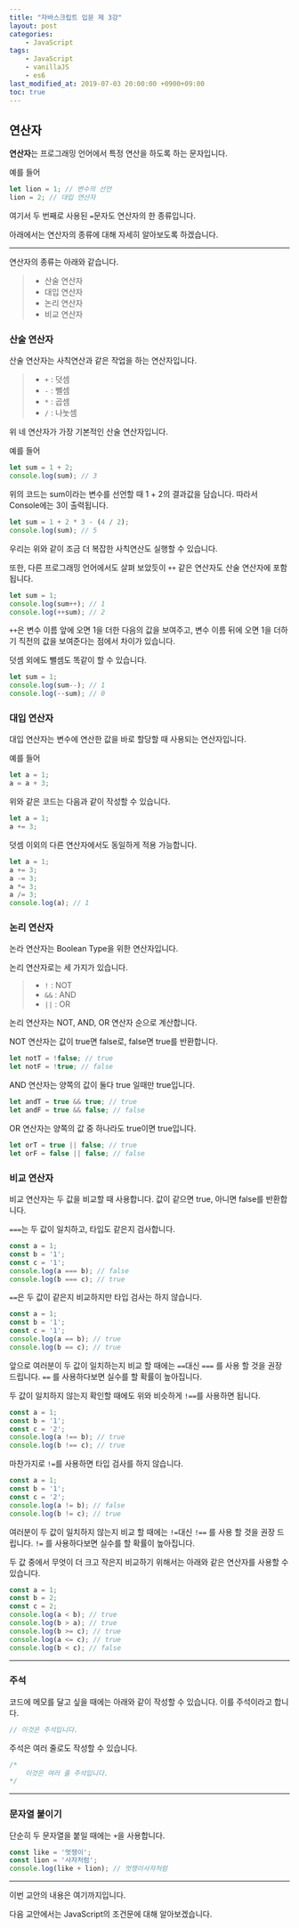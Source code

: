 ```yaml
---
title: "자바스크립트 입문 제 3강"
layout: post
categories:
    - JavaScript
tags:
    - JavaScript
    - vanillaJS
    - es6
last_modified_at: 2019-07-03 20:00:00 +0900+09:00
toc: true
---
```


## 연산자

<strong>연산자</strong>는 프로그래밍 언어에서 특정 연산을 하도록 하는 문자입니다.

예를 들어

~~~javascript
let lion = 1; // 변수의 선언
lion = 2; // 대입 연산자
~~~

여기서 두 번째로 사용된 `=`문자도 연산자의 한 종류입니다.

아래에서는 연산자의 종류에 대해 자세히 알아보도록 하겠습니다.

---

연산자의 종류는 아래와 같습니다.

>* 산술 연산자
>* 대입 연산자
>* 논리 연산자
>* 비교 연산자

### 산술 연산자

산술 연산자는 사칙연산과 같은 작업을 하는 연산자입니다.

>* `+` : 덧셈
>* `-` : 뺄셈
>* `*` : 곱셈
>* `/` : 나눗셈

위 네 연산자가 가장 기본적인 산술 연산자입니다.

예를 들어

~~~javascript
let sum = 1 + 2;
console.log(sum); // 3
~~~

위의 코드는 sum이라는 변수를 선언할 때 1 + 2의 결과값을 담습니다. 따라서 Console에는 3이 출력됩니다.

~~~javascript
let sum = 1 + 2 * 3 - (4 / 2);
console.log(sum); // 5
~~~

우리는 위와 같이 조금 더 복잡한 사칙연산도 실행할 수 있습니다.

또한, 다른 프로그래밍 언어에서도 살펴 보았듯이 `++` 같은 연산자도 산술 연산자에 포함됩니다.

~~~javascript
let sum = 1;
console.log(sum++); // 1
console.log(++sum); // 2
~~~

`++`은 변수 이름 앞에 오면 1을 더한 다음의 값을 보여주고, 변수 이름 뒤에 오면 1을 더하기 직전의 값을 보여준다는 점에서 차이가 있습니다.

덧셈 외에도 뺄셈도 똑같이 할 수 있습니다.

~~~javascript
let sum = 1;
console.log(sum--); // 1
console.log(--sum); // 0
~~~

### 대입 연산자

대입 연산자는 변수에 연산한 값을 바로 할당할 때 사용되는 연산자입니다.

예를 들어

~~~javascript
let a = 1;
a = a + 3;
~~~

위와 같은 코드는 다음과 같이 작성할 수 있습니다.

~~~javascript
let a = 1;
a += 3;
~~~

덧셈 이외의 다른 연산자에서도 동일하게 적용 가능합니다.

~~~javascript
let a = 1;
a += 3;
a -= 3;
a *= 3;
a /= 3;
console.log(a); // 1
~~~

### 논리 연산자

논라 연산자는 Boolean Type을 위한 연산자입니다. 

논리 연산자로는 세 가지가 있습니다.

>* `!` : NOT
>* `&&` : AND
>* `||` : OR

논리 연산자는 NOT, AND, OR 연산자 순으로 계산합니다.

NOT 연산자는 값이 true면 false로, false면 true를 반환합니다.

~~~javascript
let notT = !false; // true
let notF = !true; // false
~~~

AND 연산자는 양쪽의 값이 둘다 true 일때만 true입니다.

~~~javascript
let andT = true && true; // true
let andF = true && false; // false
~~~

OR 연산자는 양쪽의 값 중 하나라도 true이면 true입니다. 

~~~javascript
let orT = true || false; // true
let orF = false || false; // false
~~~

### 비교 연산자

비교 연산자는 두 값을 비교할 때 사용합니다. 값이 같으면 true, 아니면 false를 반환합니다.

`===`는 두 값이 일치하고, 타입도 같은지 검사합니다.

~~~javascript
const a = 1;
const b = '1';
const c = '1';
console.log(a === b); // false
console.log(b === c); // true
~~~

`==`은 두 값이 같은지 비교하지만 타입 검사는 하지 않습니다.

~~~javascript
const a = 1;
const b = '1';
const c = '1';
console.log(a == b); // true
console.log(b == c); // true
~~~

앞으로 여러분이 두 값이 일치하는지 비교 할 때에는 `==`대신 `===` 를 사용 할 것을 권장 드립니다. `==` 를 사용하다보면 실수를 할 확률이 높아집니다.

두 값이 일치하지 않는지 확인할 때에도 위와 비슷하게 `!==`를 사용하면 됩니다.

~~~javascript
const a = 1;
const b = '1';
const c = '2';
console.log(a !== b); // true
console.log(b !== c); // true
~~~

마찬가지로 `!=`를 사용하면 타입 검사를 하지 않습니다.

~~~javascript
const a = 1;
const b = '1';
const c = '2';
console.log(a != b); // false
console.log(b != c); // true
~~~

여러분이 두 값이 일치하지 않는지 비교 할 때에는 `!=`대신 `!==` 를 사용 할 것을 권장 드립니다. `!=` 를 사용하다보면 실수를 할 확률이 높아집니다.

두 값 중에서 무엇이 더 크고 작은지 비교하기 위해서는 아래와 같은 연산자를 사용할 수 있습니다.

~~~javascript
const a = 1;
const b = 2;
const c = 2;
console.log(a < b); // true
console.log(b > a); // true
console.log(b >= c); // true
console.log(a <= c); // true
console.log(b < c); // false
~~~

---

### 주석

코드에 메모를 달고 싶을 때에는 아래와 같이 작성할 수 있습니다. 이를 주석이라고 합니다.

~~~javascript
// 이것은 주석입니다.
~~~

주석은 여러 줄로도 작성할 수 있습니다.

~~~javascript
/* 
    이것은 여러 줄 주석입니다.
*/
~~~

---

### 문자열 붙이기

단순히 두 문자열을 붙일 때에는 `+`을 사용합니다.

~~~javascript
const like = '멋쟁이';
const lion = '사자처럼';
console.log(like + lion); // 멋쟁이사자처럼
~~~

---

이번 교안의 내용은 여기까지입니다.

다음 교안에서는 JavaScript의 조건문에 대해 알아보겠습니다.
